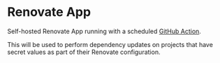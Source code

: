 # Renovate App

Self-hosted Renovate App running with a scheduled [GitHub Action](https://github.com/renovatebot/github-action).

This will be used to perform dependency updates on projects that have secret values as part of their Renovate configuration.
